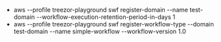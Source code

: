 - aws --profile treezor-playground swf register-domain --name test-domain --workflow-execution-retention-period-in-days 1 
- aws --profile treezor-playground swf register-workflow-type --domain test-domain --name simple-workflow --workflow-version 1.0